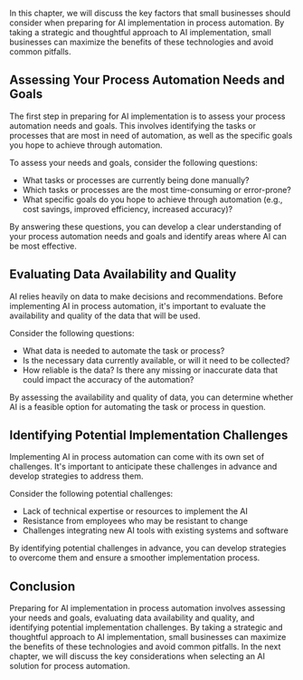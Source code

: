 
In this chapter, we will discuss the key factors that small businesses should consider when preparing for AI implementation in process automation. By taking a strategic and thoughtful approach to AI implementation, small businesses can maximize the benefits of these technologies and avoid common pitfalls.

Assessing Your Process Automation Needs and Goals
-------------------------------------------------

The first step in preparing for AI implementation is to assess your process automation needs and goals. This involves identifying the tasks or processes that are most in need of automation, as well as the specific goals you hope to achieve through automation.

To assess your needs and goals, consider the following questions:

* What tasks or processes are currently being done manually?
* Which tasks or processes are the most time-consuming or error-prone?
* What specific goals do you hope to achieve through automation (e.g., cost savings, improved efficiency, increased accuracy)?

By answering these questions, you can develop a clear understanding of your process automation needs and goals and identify areas where AI can be most effective.

Evaluating Data Availability and Quality
----------------------------------------

AI relies heavily on data to make decisions and recommendations. Before implementing AI in process automation, it's important to evaluate the availability and quality of the data that will be used.

Consider the following questions:

* What data is needed to automate the task or process?
* Is the necessary data currently available, or will it need to be collected?
* How reliable is the data? Is there any missing or inaccurate data that could impact the accuracy of the automation?

By assessing the availability and quality of data, you can determine whether AI is a feasible option for automating the task or process in question.

Identifying Potential Implementation Challenges
-----------------------------------------------

Implementing AI in process automation can come with its own set of challenges. It's important to anticipate these challenges in advance and develop strategies to address them.

Consider the following potential challenges:

* Lack of technical expertise or resources to implement the AI
* Resistance from employees who may be resistant to change
* Challenges integrating new AI tools with existing systems and software

By identifying potential challenges in advance, you can develop strategies to overcome them and ensure a smoother implementation process.

Conclusion
----------

Preparing for AI implementation in process automation involves assessing your needs and goals, evaluating data availability and quality, and identifying potential implementation challenges. By taking a strategic and thoughtful approach to AI implementation, small businesses can maximize the benefits of these technologies and avoid common pitfalls. In the next chapter, we will discuss the key considerations when selecting an AI solution for process automation.
